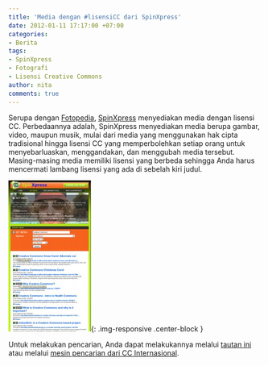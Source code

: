 ```yaml
---
title: 'Media dengan #lisensiCC dari SpinXpress'
date: 2012-01-11 17:17:00 +07:00
categories:
- Berita
tags:
- SpinXpress
- Fotografi
- Lisensi Creative Commons
author: nita
comments: true
---
```


Serupa dengan [Fotopedia](http://creativecommons.or.id/2012/01/foto-dengan-lisensicc-dari-fotopedia/), [SpinXpress](http://www.spinxpress.com/) menyediakan media dengan lisensi CC. Perbedaannya adalah, SpinXpress menyediakan media berupa gambar, video, maupun musik, mulai dari media yang menggunakan hak cipta tradisional hingga lisensi CC yang memperbolehkan setiap orang untuk menyebarluaskan, menggandakan, dan menggubah media tersebut. Masing-masing media memiliki lisensi yang berbeda sehingga Anda harus mencermati lambang lisensi yang ada di sebelah kiri judul.

![SpinXpress-164x300.jpg](/uploads/SpinXpress-164x300.jpg){: .img-responsive .center-block }

Untuk melakukan pencarian, Anda dapat melakukannya melalui [tautan ini](http://www.spinxpress.com/getmedia) atau melalui [mesin pencarian dari CC Internasional](http://search.creativecommons.org/).
